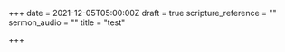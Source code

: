 +++
date = 2021-12-05T05:00:00Z
draft = true
scripture_reference = ""
sermon_audio = ""
title = "test"

+++
